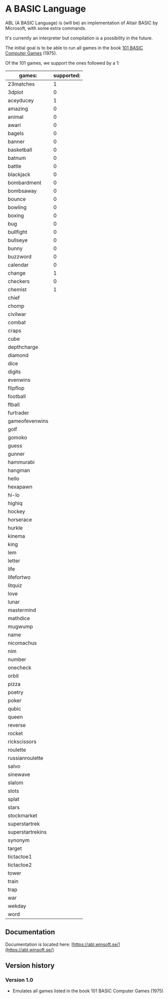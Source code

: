 # A BASIC Language

ABL (A BASIC Language) is (will be) an implementation of Altair BASIC by Microsoft, with some extra commands.

It's currently an interpreter but compilation is a possibility in the future.

The initial goal is to be able to run all games in the book [101 BASIC Computer Games](http://www.bitsavers.org/pdf/dec/_Books/101_BASIC_Computer_Games_Mar75.pdf) (1975).

Of the 101 games, we support the ones followed by a 1:

| games:            | supported: |
|-------------------|------------|
| 23matches         |     1      |
| 3dplot            |     0      |
| aceyducey         |     1      |
| amazing           |     0      |
| animal            |     0      |
| awari             |     0      |
| bagels            |     0      |
| banner            |     0      |
| basketball        |     0      |
| batnum            |     0      |
| battle            |     0      |
| blackjack         |     0      |
| bombardment       |     0      |
| bombsaway         |     0      |
| bounce            |     0      |
| bowling           |     0      |
| boxing            |     0      |
| bug               |     0      |
| bullfight         |     0      |
| bullseye          |     0      |
| bunny             |     0      |
| buzzword          |     0      |
| calendar          |     0      |
| change            |     1      |
| checkers          |     0      |
| chemist           |     1      |
| chief             |            |
| chomp             |            |
| civilwar          |            |
| combat            |            |
| craps             |            |
| cube              |            |
| depthcharge       |            |
| diamond           |            |
| dice              |            |
| digits            |            |
| evenwins          |            |
| flipflop          |            |
| football          |            |
| ftball            |            |
| furtrader         |            |
| gameofevenwins    |            |
| golf              |            |
| gomoko            |            |
| guess             |            |
| gunner            |            |
| hammurabi         |            |
| hangman           |            |
| hello             |            |
| hexapawn          |            |
| hi-lo             |            |
| highiq            |            |
| hockey            |            |
| horserace         |            |
| hurkle            |            |
| kinema            |            |
| king              |            |
| lem               |            |
| letter            |            |
| life              |            |
| lifefortwo        |            |
| litquiz           |            |
| love              |            |
| lunar             |            |
| mastermind        |            |
| mathdice          |            |
| mugwump           |            |
| name              |            |
| nicomachus        |            |
| nim               |            |
| number            |            |
| onecheck          |            |
| orbit             |            |
| pizza             |            |
| poetry            |            |
| poker             |            |
| qubic             |            |
| queen             |            |
| reverse           |            |
| rocket            |            |
| rickscissors      |            |
| roulette          |            |
| russianroulette   |            |
| salvo             |            |
| sinewave          |            |
| slalom            |            |
| slots             |            |
| splat             |            |
| stars             |            |
| stockmarket       |            |
| superstartrek     |            |
| superstartrekins  |            |
| synonym           |            |
| target            |            |
| tictactoe1        |            |
| tictactoe2        |            |
| tower             |            |
| train             |            |
| trap              |            |
| war               |            |
| wekday            |            |
| word              |            |

## Documentation

Documentation is located here: [https://abl.winsoft.se/](https://abl.winsoft.se/)

## Version history

### Version 1.0

- Emulates all games listed in the book 101 BASIC Computer Games (1975)